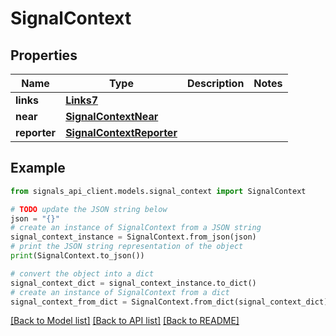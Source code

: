 # SignalContext


## Properties

Name | Type | Description | Notes
------------ | ------------- | ------------- | -------------
**links** | [**Links7**](Links7.md) |  | 
**near** | [**SignalContextNear**](SignalContextNear.md) |  | 
**reporter** | [**SignalContextReporter**](SignalContextReporter.md) |  | 

## Example

```python
from signals_api_client.models.signal_context import SignalContext

# TODO update the JSON string below
json = "{}"
# create an instance of SignalContext from a JSON string
signal_context_instance = SignalContext.from_json(json)
# print the JSON string representation of the object
print(SignalContext.to_json())

# convert the object into a dict
signal_context_dict = signal_context_instance.to_dict()
# create an instance of SignalContext from a dict
signal_context_from_dict = SignalContext.from_dict(signal_context_dict)
```
[[Back to Model list]](../README.md#documentation-for-models) [[Back to API list]](../README.md#documentation-for-api-endpoints) [[Back to README]](../README.md)


